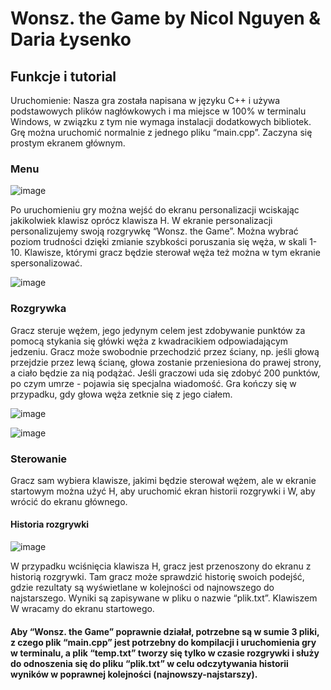 # Wonsz. the Game by Nicol Nguyen & Daria Łysenko

## Funkcje i tutorial

Uruchomienie:
Nasza gra została napisana w języku C++ i używa podstawowych plików nagłówkowych i ma miejsce w 100% w terminalu Windows, w związku z tym nie wymaga instalacji dodatkowych bibliotek. Grę można uruchomić normalnie z jednego pliku “main.cpp”. Zaczyna się prostym ekranem głównym.

### Menu

![image](https://github.com/datonenikki/wonsz/assets/83341484/41896fd3-cbea-4fd0-83e8-87d845a89e65)

Po uruchomieniu gry można wejść do ekranu personalizacji wciskając jakikolwiek klawisz oprócz klawisza H. W ekranie personalizacji personalizujemy swoją rozgrywkę “Wonsz. the Game”. Można wybrać poziom trudności dzięki zmianie szybkości poruszania się węża, w skali 1-10. Klawisze, którymi gracz będzie sterował węża też można w tym ekranie spersonalizować. 

![image](https://github.com/datonenikki/wonsz/assets/83341484/8c77232f-fd83-4294-926a-410ecbf9fa39)

### Rozgrywka

Gracz steruje wężem, jego jedynym celem jest zdobywanie punktów za pomocą stykania się główki węża z kwadracikiem odpowiadającym jedzeniu. Gracz może swobodnie przechodzić przez ściany, np. jeśli głową przejdzie przez lewą ścianę, głowa zostanie przeniesiona do prawej strony, a ciało będzie za nią podążać. Jeśli graczowi uda się zdobyć 200 punktów, po czym umrze - pojawia się specjalna wiadomość. Gra kończy się w przypadku, gdy głowa węża zetknie się z jego ciałem.

![image](https://github.com/datonenikki/wonsz/assets/83341484/22e45636-4308-4fd0-b413-098bd9b83198)

![image](https://github.com/datonenikki/wonsz/assets/83341484/f844f453-12c3-4008-9a83-9a41b832a6ef)


### Sterowanie

Gracz sam wybiera klawisze, jakimi będzie sterował wężem, ale w ekranie startowym można użyć H, aby uruchomić ekran historii rozgrywki i W, aby wrócić do ekranu głównego.

#### Historia rozgrywki

![image](https://github.com/datonenikki/wonsz/assets/83341484/d262e1c5-29a7-43c4-9081-2f34dcfdff66)

W przypadku wciśnięcia klawisza H, gracz jest przenoszony do ekranu z historią rozgrywki. Tam gracz może sprawdzić historię swoich podejść, gdzie rezultaty są wyświetlane w kolejności od najnowszego do najstarszego. Wyniki są zapisywane w pliku o nazwie “plik.txt”. Klawiszem W wracamy do ekranu startowego.

#### Aby “Wonsz. the Game” poprawnie działał, potrzebne są w sumie 3 pliki, z czego plik “main.cpp” jest potrzebny do kompilacji i uruchomienia gry w terminalu, a plik “temp.txt” tworzy się tylko w czasie rozgrywki i służy do odnoszenia się do pliku “plik.txt” w celu odczytywania historii wyników w poprawnej kolejności (najnowszy-najstarszy).





